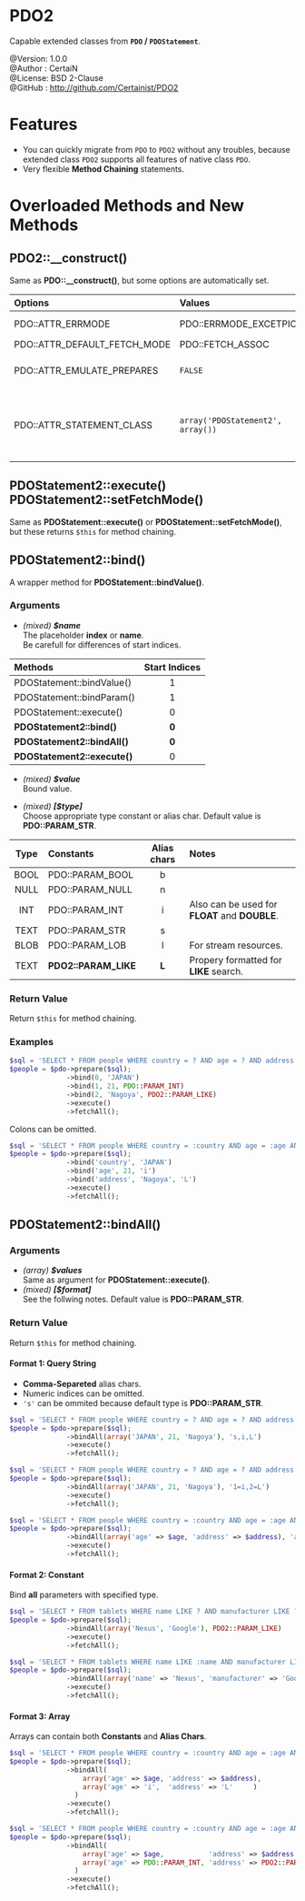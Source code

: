 PDO2
====

Capable extended classes from **`PDO` / `PDOStatement`**.

@Version: 1.0.0  
@Author : CertaiN  
@License: BSD 2-Clause  
@GitHub : http://github.com/Certainist/PDO2  

Features
========

- You can quickly migrate from `PDO` to `PDO2` without any troubles, 
because extended class `PDO2` supports all features of native class `PDO`.
- Very flexible **Method Chaining** statements.

Overloaded Methods and New Methods
==================================

PDO2::__construct()
------------------

Same as **PDO::__construct()**, but some options are automatically set.

|Options | Values | Notes |
|:-------|:-------|:-------|
|PDO::ATTR_ERRMODE | PDO::ERRMODE_EXCETPION | PDO2 can throw **PDOException**. |
|PDO::ATTR_DEFAULT_FETCH_MODE | PDO::FETCH_ASSOC | |
|PDO::ATTR_EMULATE_PREPARES   | `FALSE`          | Disable bug-ridden fu\*king emulation. |
|PDO::ATTR_STATEMENT_CLASS    | `array('PDOStatement2', array())` | PDO2 can generate **PDOStatement2** instances for prepared statements. |

PDOStatement2::execute()<br />PDOStatement2::setFetchMode()
-----------------------

Same as **PDOStatement::execute()** or **PDOStatement::setFetchMode()**,
but these returns `$this` for method chaining.

PDOStatement2::bind()
---------------------

A wrapper method for **PDOStatement::bindValue()**.

### Arguments

- *(mixed)* *__$name__*  
  The placeholder **index** or **name**.  
  Be carefull for differences of start indices.  
  
| Methods | Start Indices |
|:--|:-------:|
|PDOStatement::bindValue() | 1 |
|PDOStatement::bindParam() | 1 |
|PDOStatement::execute() | 0 |
|**PDOStatement2::bind()** | **0** |
|**PDOStatement2::bindAll()** | **0** |
|**PDOStatement2::execute()** | 0 |
  
- *(mixed)* *__$value__*  
  Bound value.
  
- *(mixed)* *__\[$type\]__*  
  Choose appropriate type constant or alias char. Default value is **PDO::PARAM_STR**.

| Type    | Constants      | Alias chars | Notes                                          |
|:-------:|:---------------|:-----------:|:-----------------------------------------------|
| BOOL    |PDO::PARAM_BOOL | b           |                                                |
| NULL    |PDO::PARAM_NULL | n           |                                                |
| INT     |PDO::PARAM_INT  | i           | Also can be used for **FLOAT** and **DOUBLE**. |
| TEXT    |PDO::PARAM_STR  | s           |                                                |
| BLOB    |PDO::PARAM_LOB  | l           | For stream resources.                          |
| TEXT    |**PDO2::PARAM_LIKE** | **L**  | Propery formatted for **LIKE** search.         |

### Return Value

Return `$this` for method chaining.

### Examples

```php
$sql = 'SELECT * FROM people WHERE country = ? AND age = ? AND address LIKE ?';
$people = $pdo->prepare($sql);
              ->bind(0, 'JAPAN')
              ->bind(1, 21, PDO::PARAM_INT)
              ->bind(2, 'Nagoya', PDO2::PARAM_LIKE)
              ->execute()
              ->fetchAll();
```

Colons can be omitted.

```php
$sql = 'SELECT * FROM people WHERE country = :country AND age = :age AND address LIKE :address';
$people = $pdo->prepare($sql);
              ->bind('country', 'JAPAN')
              ->bind('age', 21, 'i')
              ->bind('address', 'Nagoya', 'L')
              ->execute()
              ->fetchAll();
```

PDOStatement2::bindAll()
------------------------

### Arguments

- *(array)* *__$values__*  
  Same as argument for **PDOStatement::execute()**.
- *(mixed)* *__\[$format\]__*  
  See the follwing notes. Default value is **PDO::PARAM_STR**.
  
### Return Value

Return `$this` for method chaining.
  
#### Format 1:  Query String

- **Comma-Separeted** alias chars.
- Numeric indices can be omitted.
- `'s'` can be ommited because default type is **PDO::PARAM_STR**.

```php
$sql = 'SELECT * FROM people WHERE country = ? AND age = ? AND address LIKE ?';
$people = $pdo->prepare($sql);
              ->bindAll(array('JAPAN', 21, 'Nagoya'), 's,i,L')
              ->execute()
              ->fetchAll();
```

```php
$sql = 'SELECT * FROM people WHERE country = ? AND age = ? AND address LIKE ?';
$people = $pdo->prepare($sql);
              ->bindAll(array('JAPAN', 21, 'Nagoya'), '1=i,2=L')
              ->execute()
              ->fetchAll();
```

```php
$sql = 'SELECT * FROM people WHERE country = :country AND age = :age AND address LIKE :address';
$people = $pdo->prepare($sql);
              ->bindAll(array('age' => $age, 'address' => $address), 'age=i,address=L')
              ->execute()
              ->fetchAll();
```


#### Format 2: Constant

Bind **all** parameters with specified type.

```php
$sql = 'SELECT * FROM tablets WHERE name LIKE ? AND manufacturer LIKE ?';
$people = $pdo->prepare($sql);
              ->bindAll(array('Nexus', 'Google'), PDO2::PARAM_LIKE)
              ->execute()
              ->fetchAll();
```

```php
$sql = 'SELECT * FROM tablets WHERE name LIKE :name AND manufacturer LIKE :manufacturer';
$people = $pdo->prepare($sql);
              ->bindAll(array('name' => 'Nexus', 'manufacturer' => 'Google'), PDO2::PARAM_LIKE)
              ->execute()
              ->fetchAll();
```

#### Format 3: Array

Arrays can contain both **Constants** and **Alias Chars**.

```php
$sql = 'SELECT * FROM people WHERE country = :country AND age = :age AND address LIKE :address';
$people = $pdo->prepare($sql);
              ->bindAll(
                  array('age' => $age, 'address' => $address),
                  array('age' => 'i',  'address' => 'L'     )
                )
              ->execute()
              ->fetchAll();
```

```php
$sql = 'SELECT * FROM people WHERE country = :country AND age = :age AND address LIKE :address';
$people = $pdo->prepare($sql);
              ->bindAll(
                  array('age' => $age,           'address' => $address        ),
                  array('age' => PDO::PARAM_INT, 'address' => PDO2::PARAM_LIKE)
                )
              ->execute()
              ->fetchAll();
```